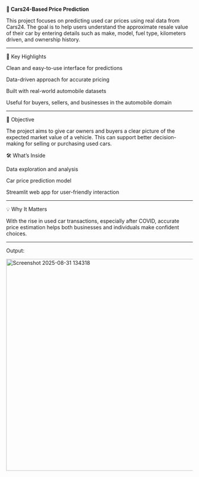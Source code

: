 **🚗 Cars24-Based Price Prediction**

This project focuses on predicting used car prices using real data from Cars24. The goal is to help users understand the approximate resale value of their car by entering details such as make, model, fuel type, kilometers driven, and ownership history.

---

📌 Key Highlights

Clean and easy-to-use interface for predictions

Data-driven approach for accurate pricing

Built with real-world automobile datasets

Useful for buyers, sellers, and businesses in the automobile domain

---

🎯 Objective

The project aims to give car owners and buyers a clear picture of the expected market value of a vehicle. This can support better decision-making for selling or purchasing used cars.

🛠 What’s Inside

Data exploration and analysis

Car price prediction model

Streamlit web app for user-friendly interaction

---

💡 Why It Matters

With the rise in used car transactions, especially after COVID, accurate price estimation helps both businesses and individuals make confident choices.

---

Output:

<img width="531" height="572" alt="Screenshot 2025-08-31 134318" src="https://github.com/user-attachments/assets/80f58e79-9967-4521-81e2-43d0f3c2a18e" />
